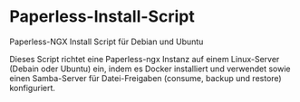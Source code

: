 # Paperless-Install-Script
Paperless-NGX Install Script für Debian und Ubuntu

Dieses Script richtet eine Paperless-ngx Instanz auf einem Linux-Server (Debain oder Ubuntu) ein, indem es Docker installiert und verwendet sowie einen Samba-Server für Datei-Freigaben (consume, backup und restore) konfiguriert.
